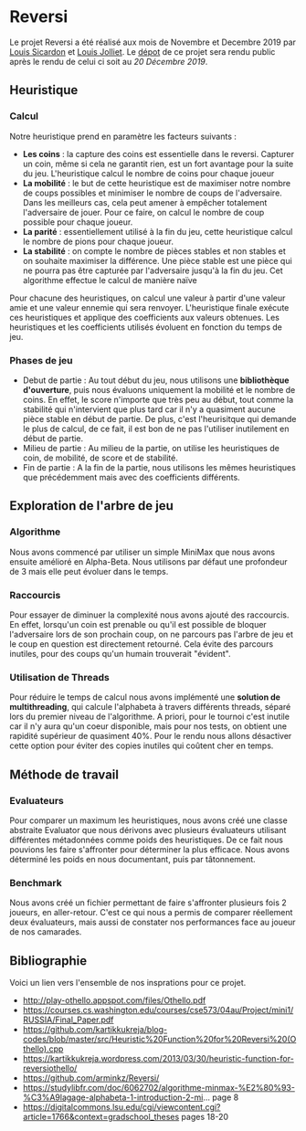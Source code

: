 # Reversi
Le projet Reversi a été réalisé aux mois de Novembre et Decembre 2019 par [Louis Sicardon](https://github.com/louissicardon) 
et [Louis Jolliet](https://github.com/ljolliet/). Le [dépot](https://github.com/ljolliet/Reversi) de ce projet 
sera rendu public après le rendu de celui ci soit au *20 Décembre 2019*.

## Heuristique
### Calcul
Notre heuristique prend en paramètre les facteurs suivants : 
- **Les coins**  : la capture des coins est essentielle dans le reversi. Capturer un coin, même si 
cela ne garantit rien, est un fort avantage pour la suite du jeu. L'heuristique calcul le nombre de coins pour chaque joueur
- **La mobilité** :  le but de cette heuristique est de maximiser notre nombre de coups possibles et minimiser le nombre de coups
de l'adversaire. Dans les meilleurs cas, cela peut amener à empêcher totalement l'adversaire de jouer. Pour ce faire, on calcul le 
nombre de coup possible pour chaque joueur.
- **La parité** : essentiellement utilisé à la fin du jeu, cette heuristique calcul le nombre de pions pour chaque joueur.
- **La stabilité** : on compte le nombre de pièces stables et non stables et on souhaite maximiser la différence. Une pièce stable est 
une pièce qui ne pourra pas être capturée par l'adversaire jusqu'à la fin du jeu. Cet algorithme effectue le calcul de manière naïve

Pour chacune des heuristiques, on calcul une valeur à partir d'une valeur amie et une valeur ennemie qui sera renvoyer.
L'heuristique finale exécute ces heuristiques et applique des coefficients aux valeurs obtenues. Les heuristiques et les coefficients
utilisés évoluent en fonction du temps de jeu.

### Phases de jeu
- Debut de partie : Au tout début du jeu, nous utilisons une **bibliothèque d'ouverture**, puis nous évaluons uniquement la mobilité et le nombre de coins. En effet, le score n'importe que très peu au début, tout comme la stabilité qui n'intervient que plus tard car il n'y a quasiment aucune pièce stable en début de partie. De plus, c'est l'heurisitque qui demande le plus de calcul, de ce fait, il est bon de ne pas l'utiliser inutilement en début de partie.
- Milieu de partie : Au milieu de la partie, on utilise les heuristiques de coin, de mobilité, de score et de stabilité.
- Fin de partie : A la fin de la partie, nous utilisons les mêmes heuristiques que précédemment mais avec des coefficients différents.
 
## Exploration de l'arbre de jeu
### Algorithme
Nous avons commencé par utiliser un simple MiniMax que nous avons ensuite amélioré en Alpha-Beta.
Nous utilisons par défaut une profondeur de 3 mais elle peut évoluer dans le temps.

### Raccourcis
Pour essayer de diminuer la complexité nous avons ajouté des raccourcis. En effet, lorsqu'un coin est prenable ou qu'il est possible de bloquer l'adversaire lors de son prochain coup, on ne parcours pas l'arbre de jeu
et le coup en question est directement retourné. Cela évite des parcours inutiles, pour des coups qu'un humain trouverait "évident". 

### Utilisation de Threads
Pour réduire le temps de calcul nous avons implémenté une **solution de multithreading**, qui calcule l'alphabeta à travers différents threads, séparé lors du premier niveau de l'algorithme. A priori, pour le tournoi c'est inutile car il n'y aura qu'un coeur disponible, mais pour nos tests, on obtient une rapidité supérieur de quasiment 40%.
Pour le rendu nous allons désactiver cette option pour éviter des copies inutiles qui coûtent cher en temps.

## Méthode de travail
### Evaluateurs
Pour comparer un maximum les heuristiques, nous avons créé une classe abstraite Evaluator que nous dérivons avec plusieurs évaluateurs utilisant différentes métadonnées comme poids des heuristiques. 
De ce fait nous pouvions les faire s'affronter pour déterminer la plus efficace. Nous avons déterminé les poids en nous documentant, puis par tâtonnement.
### Benchmark
Nous avons créé un fichier permettant de faire s'affronter plusieurs fois 2 joueurs, en aller-retour. C'est ce qui nous a permis de comparer réellement deux évaluateurs, mais aussi de constater nos performances face au joueur de nos camarades.
## Bibliographie
Voici un lien vers l'ensemble de nos insprations pour ce projet.
- http://play-othello.appspot.com/files/Othello.pdf
- https://courses.cs.washington.edu/courses/cse573/04au/Project/mini1/RUSSIA/Final_Paper.pdf
- https://github.com/kartikkukreja/blog-codes/blob/master/src/Heuristic%20Function%20for%20Reversi%20(Othello).cpp
- https://kartikkukreja.wordpress.com/2013/03/30/heuristic-function-for-reversiothello/
- https://github.com/arminkz/Reversi/
- https://studylibfr.com/doc/6062702/algorithme-minmax-%E2%80%93-%C3%A9lagage-alphabeta-1-introduction-2-mi... page 8
- https://digitalcommons.lsu.edu/cgi/viewcontent.cgi?article=1766&context=gradschool_theses pages 18-20
